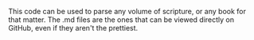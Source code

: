 This code can be used to parse any volume of scripture, or any book for that matter.
The .md files are the ones that can be viewed directly on GitHub, even if they aren't the prettiest.
